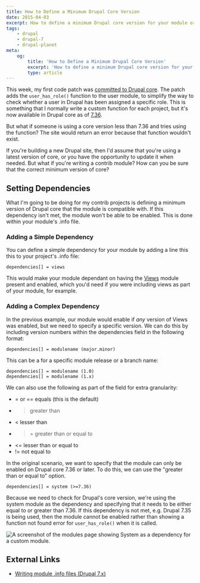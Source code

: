 ```yaml
---
title: How to Define a Minimum Drupal Core Version
date: 2015-04-03
excerpt: How to define a minimum Drupal core version for your module or theme.
tags:
    - drupal
    - drupal-7
    - drupal-planet
meta:
    og:
        title: 'How to Define a Minimum Drupal Core Version'
        excerpt: 'How to define a minimum Drupal core version for your module or theme.'
        type: article
---
```


This week, my first code patch was
[committed to Drupal core](https://www.drupal.org/node/2394517#comment-9773143).
The patch adds the `user_has_role()` function to the user module, to simplify
the way to check whether a user in Drupal has been assigned a specific role.
This is something that I normally write a custom function for each project, but
it's now available in Drupal core as of
[7.36](https://www.drupal.org/drupal-7.36-release-notes).

But what if someone is using a core version less than 7.36 and tries using the
function? The site would return an error because that function wouldn't exist.

If you're building a new Drupal site, then I'd assume that you're using a latest
version of core, or you have the opportunity to update it when needed. But what
if you're writing a contrib module? How can you be sure that the correct minimum
version of core?

## Setting Dependencies

What I'm going to be doing for my contrib projects is defining a minimum version
of Drupal core that the module is compatible with. If this dependency isn't met,
the module won't be able to be enabled. This is done within your module's .info
file.

### Adding a Simple Dependency

You can define a simple dependency for your module by adding a line this this to
your project's .info file:

```language-bash
dependencies[] = views
```

This would make your module dependant on having the
[Views](https://www.drupal.org/project/views) module present and enabled, which
you'd need if you were including views as part of your module, for example.

### Adding a Complex Dependency

In the previous example, our module would enable if _any_ version of Views was
enabled, but we need to specify a specific version. We can do this by including
version numbers within the dependencies field in the following format:

```language-bash
dependencies[] = modulename (major.minor)
```

This can be a for a specific module release or a branch name:

```language-bash
dependencies[] = modulename (1.0)
dependencies[] = modulename (1.x)
```

We can also use the following as part of the field for extra granularity:

- = or == equals (this is the default)
- > greater than
- < lesser than
- > = greater than or equal to
- <= lesser than or equal to
- != not equal to

In the original scenario, we want to specify that the module can only be enabled
on Drupal core 7.36 or later. To do this, we can use the "greater than or equal
to" option.

```language-ini
dependencies[] = system (>=7.36)
```

Because we need to check for Drupal's core version, we're using the system
module as the dependency and specifying that it needs to be either equal to or
greater than 7.36. If this dependency is not met, e.g. Drupal 7.35 is being
used, then the module cannot be enabled rather than showing a function not found
error for `user_has_role()` when it is called.

![A screenshot of the modules page showing System as a dependency for a custom module.](/images/blog/minimum-drupal-version-d7.png)

## External Links

- [Writing module .info files (Drupal 7.x)](https://www.drupal.org/node/542202#dependencies)
